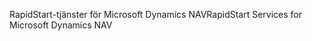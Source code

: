<span data-ttu-id="e67ca-101">RapidStart-tjänster för Microsoft Dynamics NAV</span><span class="sxs-lookup"><span data-stu-id="e67ca-101">RapidStart Services for Microsoft Dynamics NAV</span></span>